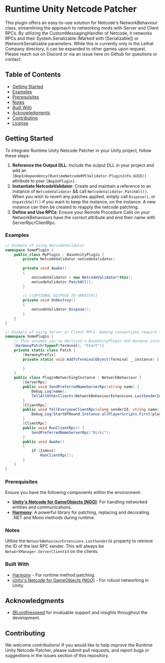 # Runtime Unity Netcode Patcher


This plugin offers an easy-to-use solution for Netcode's NetworkBehaviour class, streamlining the approach to networking mods with Server and Client RPCs. By utilizing the CustomMessagingHandler of Netcode, it networks RPCs and their System.Serializable (Marked with [Serializable]) or INetworkSerializable parameters. While this is currently only in the Lethal Company directory, it can be expanded to other games upon request. Please reach out on Discord or via an issue here on Github for questions or contact.


## Table of Contents
- [Getting Started](#getting-started)
- [Examples](#examples)
- [Prerequisites](#prerequisites)
- [Notes](#notes)
- [Built With](#built-with)
- [Acknowledgments](#acknowledgments)
- [Contributing](#contributing)
- [License](#license)

## Getting Started

To integrate Runtime Unity Netcode Patcher in your Unity project, follow these steps:

1. **Reference the Output DLL**: Include the output DLL in your project and add an `[BepInDependency(RuntimeNetcodeRPCValidator.PluginInfo.GUID)]` attribute to your `[BepInPlugin]`.
2. **Instantiate NetcodeValidator**: Create and maintain a reference to an instance of `NetcodeValidator` && call `NetcodeValidator.PatchAll()`. When you wish to revert any patches applied, simply call `Dispose()`, or `UnpatchSelf()` if you want to keep the instance, on the instance. A new instance can then be created to reapply the netcode patching.
3. **Define and Use RPCs**: Ensure your Remote Procedure Calls on your NetworkBehaviours have the correct attribute and end their name with ServerRpc/ClientRpc.

### Examples

```csharp
// Example of using NetcodeValidator
namespace SomePlugin {
    public class MyPlugin : BaseUnityPlugin {
        private NetcodeValidator netcodeValidator;
        
        private void Awake()
        {
            netcodeValidator = new NetcodeValidator(this);
            netcodeValidator.PatchAll();
        }
        
        // [[OPTIONAL DISPOSE TO UNPATCH]]
        private void OnDestroy()
        {
            netcodeValidator.Dispose();
        }
    }
}
```


```csharp
// Example of using Server or Client RPCs. Naming conventions require the method to end with the corresponding attribute name.
namespace SomePlugin {
    // This assumes you've declared a BaseUnityPlugin and Harmony instance elsewhere. Including the previous snippet about NetcodeValidator.
    [HarmonyPatch(typeof(Terminal), "Start")]
    private static class Patch {
        [HarmonyPrefix]
        private static void AddToTerminalObject(Terminal __instance) {
            
        }
    }
    public class PluginNetworkingInstance : NetworkBehaviour {
        [ServerRpc]
        public void SendPreferredNameServerRpc(string name) {
            Debug.Log(name);
            TellAllOtherClients(NetworkBehaviourExtensions.LastSenderId, name);
        }
        [ClientRpc]
        public void TellEveryoneClientRpc(ulong senderId, string name) {
            Debug.Log(StartOfRound.Instance.allPlayerScripts.First(playerController => playerController.actualClientId == senderId).playerUsername + " is now " + name);
        }
        [ClientRpc]
        public void RunClientRpc() {
            SendPreferredNameServerRpc("Nicki");
        }
        public void Awake()
        {
            if (IsHost)
                RunClientRpc();
        }
    }
}
```

### Prerequisites

Ensure you have the following components within the environment:

- **[Unity's Netcode for GameObjects (NGO)](https://github.com/Unity-Technologies/com.unity.netcode.gameobjects)**: For handling networked entities and communications.
- **[Harmony](https://github.com/pardeike/Harmony)**: A powerful library for patching, replacing and decorating .NET and Mono methods during runtime.

### Notes

Utilize the `NetworkBehaviourExtensions.LastSenderId` property to retrieve the ID of the last RPC sender. This will always be `NetworkManager.ServerClientId` on the clients.


### Built With

- [Harmony](https://github.com/pardeike/Harmony) - For runtime method patching.
- [Unity's Netcode for GameObjects (NGO)](https://github.com/Unity-Technologies/com.unity.netcode.gameobjects) - For robust networking in Unity.

## Acknowledgments

- [@Lordfirespeed](https://www.discordapp.com/users/290259615059279883) for invaluable support and insights throughout the development.

## Contributing

We welcome contributions! If you would like to help improve the Runtime Unity Netcode Patcher, please submit pull requests, and report bugs or suggestions in the issues section of this repository.
